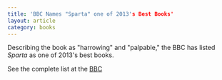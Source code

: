 ```yaml
---
title: 'BBC Names "Sparta" one of 2013's Best Books'
layout: article
category: books
---
```

Describing the book as "harrowing" and "palpable," the BBC has listed *Sparta* as one of 2013's best books. 

See the complete list at the [BBC](http://www.bbc.com/culture/story/20131218-the-ten-best-books-of-2013)